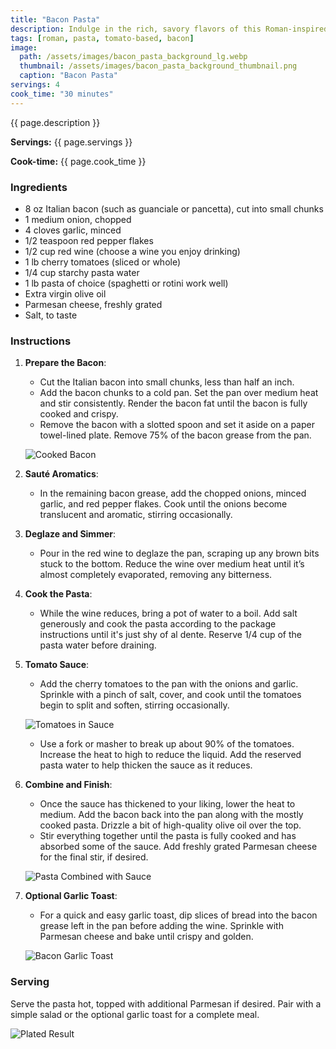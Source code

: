 ```yaml
---
title: "Bacon Pasta"
description: Indulge in the rich, savory flavors of this Roman-inspired Bacon Tomato Pasta. Combining the crispiness of Italian bacon with the sweetness of cherry tomatoes and a hint of red wine, this dish is a delightful balance of robust tastes and comforting textures. Perfectly paired with your favorite pasta, the sauce clings to every bite, offering a satisfying meal that's both hearty and elegant. Whether you're preparing a quick weeknight dinner or a special weekend feast, this Bacon Pasta is sure to impress with its simple yet sophisticated flavors.
tags: [roman, pasta, tomato-based, bacon]
image: 
  path: /assets/images/bacon_pasta_background_lg.webp
  thumbnail: /assets/images/bacon_pasta_background_thumbnail.png
  caption: "Bacon Pasta"
servings: 4
cook_time: "30 minutes"
---
```


<p>{{ page.description }}</p>

<div class="recipe-details">
    <p><strong>Servings:</strong> {{ page.servings }}</p>
    <p><strong>Cook-time:</strong> {{ page.cook_time }}</p>
</div>

### Ingredients
- 8 oz Italian bacon (such as guanciale or pancetta), cut into small chunks
- 1 medium onion, chopped
- 4 cloves garlic, minced
- 1/2 teaspoon red pepper flakes
- 1/2 cup red wine (choose a wine you enjoy drinking)
- 1 lb cherry tomatoes (sliced or whole)
- 1/4 cup starchy pasta water
- 1 lb pasta of choice (spaghetti or rotini work well)
- Extra virgin olive oil
- Parmesan cheese, freshly grated
- Salt, to taste

### Instructions

1. **Prepare the Bacon**:
   - Cut the Italian bacon into small chunks, less than half an inch.
   - Add the bacon chunks to a cold pan. Set the pan over medium heat and stir consistently. Render the bacon fat until the bacon is fully cooked and crispy.
   - Remove the bacon with a slotted spoon and set it aside on a paper towel-lined plate. Remove 75% of the bacon grease from the pan.

   ![Cooked Bacon](/assets/images/bacon_chunks.jpg)

2. **Sauté Aromatics**:
   - In the remaining bacon grease, add the chopped onions, minced garlic, and red pepper flakes. Cook until the onions become translucent and aromatic, stirring occasionally.

3. **Deglaze and Simmer**:
   - Pour in the red wine to deglaze the pan, scraping up any brown bits stuck to the bottom. Reduce the wine over medium heat until it’s almost completely evaporated, removing any bitterness.

4. **Cook the Pasta**:
   - While the wine reduces, bring a pot of water to a boil. Add salt generously and cook the pasta according to the package instructions until it's just shy of al dente. Reserve 1/4 cup of the pasta water before draining.

5. **Tomato Sauce**:
   - Add the cherry tomatoes to the pan with the onions and garlic. Sprinkle with a pinch of salt, cover, and cook until the tomatoes begin to split and soften, stirring occasionally.

   ![Tomatoes in Sauce](/assets/images/bacon_pasta_reducing_no_noodles.jpg)

   - Use a fork or masher to break up about 90% of the tomatoes. Increase the heat to high to reduce the liquid. Add the reserved pasta water to help thicken the sauce as it reduces.

6. **Combine and Finish**:
   - Once the sauce has thickened to your liking, lower the heat to medium. Add the bacon back into the pan along with the mostly cooked pasta. Drizzle a bit of high-quality olive oil over the top.
   - Stir everything together until the pasta is fully cooked and has absorbed some of the sauce. Add freshly grated Parmesan cheese for the final stir, if desired.

   ![Pasta Combined with Sauce](/assets/images/bacon_spaghetti.jpg)

7. **Optional Garlic Toast**:
   - For a quick and easy garlic toast, dip slices of bread into the bacon grease left in the pan before adding the wine. Sprinkle with Parmesan cheese and bake until crispy and golden.

   ![Bacon Garlic Toast](/assets/images/bacon_garlic_toast.jpg)

### Serving
Serve the pasta hot, topped with additional Parmesan if desired. Pair with a simple salad or the optional garlic toast for a complete meal.

![Plated Result](/assets/images/bacon_pasta_plated.jpg)
